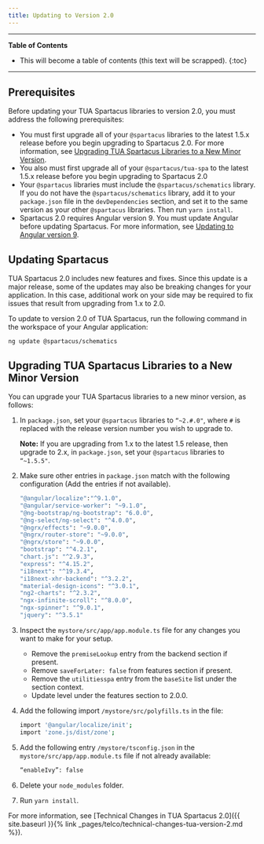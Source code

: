 ```yaml
---
title: Updating to Version 2.0
---
```


***

**Table of Contents**

- This will become a table of contents (this text will be scrapped).
{:toc}

***

## Prerequisites

Before updating your TUA Spartacus libraries to version 2.0, you must address the following prerequisites:

- You must first upgrade all of your `@spartacus` libraries to the latest 1.5.x release before you begin upgrading to Spartacus 2.0. For more information, see [Upgrading TUA Spartacus Libraries to a New Minor Version](#upgrading-tua-spartacus-libraries-to-a-new-minor-version).
- You also must first upgrade all of your `@spartacus/tua-spa` to the latest 1.5.x release before you begin upgrading to Spartacus 2.0
- Your `@spartacus` libraries must include the `@spartacus/schematics` library. If you do not have the `@spartacus/schematics` library, add it to your `package.json` file in the `devDependencies` section, and set it to the same version as your other `@spartacus` libraries. Then run `yarn install`.
- Spartacus 2.0 requires Angular version 9. You must update Angular before updating Spartacus. For more information, see [Updating to Angular version 9](https://update.angular.io/).

## Updating Spartacus

TUA Spartacus 2.0 includes new features and fixes. Since this update is a major release, some of the updates may also be breaking changes for your application. In this case, additional work on your side may be required to fix issues that result from upgrading from 1.x to 2.0.

To update to version 2.0 of TUA Spartacus, run the following command in the workspace of your Angular application:

```shell
ng update @spartacus/schematics
```

## Upgrading TUA Spartacus Libraries to a New Minor Version

You can upgrade your TUA Spartacus libraries to a new minor version, as follows:

1. In `package.json`, set your `@spartacus` libraries to `“~2.#.0"`, where `#` is replaced with the release version number you wish to upgrade to.

   **Note:** If you are upgrading from 1.x to the latest 1.5 release, then upgrade to 2.x, in `package.json`, set your `@spartacus` libraries to `“~1.5.5"`.

1. Make sure other entries in `package.json` match with the following configuration (Add the entries if not available).

    ```bash
   "@angular/localize":"^9.1.0",    
    "@angular/service-worker": "~9.1.0",
    "@ng-bootstrap/ng-bootstrap": "6.0.0",
    "@ng-select/ng-select": "^4.0.0",
    "@ngrx/effects": "~9.0.0",
    "@ngrx/router-store": "~9.0.0",
    "@ngrx/store": "~9.0.0",
    "bootstrap": "^4.2.1",
    "chart.js": "^2.9.3",
    "express": "^4.15.2",
    "i18next": "^19.3.4",
    "i18next-xhr-backend": "^3.2.2",
    "material-design-icons": "^3.0.1",
    "ng2-charts": "^2.3.2",
    "ngx-infinite-scroll": "^8.0.0",
    "ngx-spinner": "^9.0.1",
    "jquery": "^3.5.1"
    ```

1. Inspect the `mystore/src/app/app.module.ts` file for any changes you want to make for your setup.
    - Remove the `premiseLookup` entry from the backend section if present.
    - Remove `saveForLater: false` from features section if present.
    - Remove the `utilitiesspa` entry from the `baseSite` list under the section context.
    - Update level under the features section to 2.0.0.
  
1. Add the following import `/mystore/src/polyfills.ts` in the file:

    ```bash
    import '@angular/localize/init';    
    import 'zone.js/dist/zone';    
    ```

1. Add the following entry `/mystore/tsconfig.json` in the `mystore/src/app/app.module.ts` file if not already available:

    ```bash
    “enableIvy”: false        
    ```

1. Delete your `node_modules` folder.
1. Run `yarn install`.

For more information, see [Technical Changes in TUA Spartacus 2.0]({{ site.baseurl }}{% link _pages/telco/technical-changes-tua-version-2.md %}).

